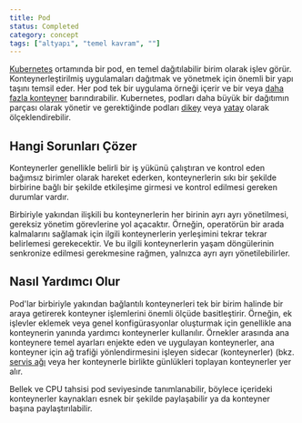 ```yaml
---
title: Pod
status: Completed
category: concept
tags: ["altyapı", "temel kavram", ""]
---
```


[Kubernetes](/tr/kubernetes/) ortamında bir pod, en temel dağıtılabilir birim olarak işlev görür. 
Konteynerleştirilmiş uygulamaları dağıtmak ve yönetmek için önemli bir yapı taşını temsil eder. 
Her pod tek bir uygulama örneği içerir ve bir veya [daha fazla konteyner](/tr/container/) barındırabilir. 
Kubernetes, podları daha büyük bir dağıtımın parçası olarak yönetir ve gerektiğinde podları [dikey](/tr/vertical-scaling/) veya [yatay](/tr/horizontal-scaling/) olarak ölçeklendirebilir.

## Hangi Sorunları Çözer

Konteynerler genellikle belirli bir iş yükünü çalıştıran ve kontrol eden bağımsız birimler olarak hareket ederken, konteynerlerin sıkı bir şekilde birbirine bağlı bir şekilde etkileşime girmesi ve kontrol edilmesi gereken durumlar vardır.

Birbiriyle yakından ilişkili bu konteynerlerin her birinin ayrı ayrı yönetilmesi, gereksiz yönetim görevlerine yol açacaktır.
Örneğin, operatörün bir arada kalmalarını sağlamak için ilgili konteynerlerin yerleşimini tekrar tekrar belirlemesi gerekecektir. 
Ve bu ilgili konteynerlerin yaşam döngülerinin senkronize edilmesi gerekmesine rağmen, yalnızca ayrı ayrı yönetilebilirler.

## Nasıl Yardımcı Olur

Pod'lar birbiriyle yakından bağlantılı konteynerleri tek bir birim halinde bir araya getirerek konteyner işlemlerini önemli ölçüde basitleştirir. 
Örneğin, ek işlevler eklemek veya genel konfigürasyonlar oluşturmak için genellikle ana konteynerin yanında yardımcı konteynerler kullanılır. 
Örnekler arasında ana konteynere temel ayarları enjekte eden ve uygulayan konteynerler, 
ana konteyner için ağ trafiği yönlendirmesini işleyen sidecar (konteynerler) (bkz. [servis ağı](/tr/service-mesh/) veya 
her konteynerle birlikte günlükleri toplayan konteynerler yer alır.

Bellek ve CPU tahsisi pod seviyesinde tanımlanabilir, böylece içerideki konteynerler kaynakları esnek bir şekilde paylaşabilir ya da konteyner başına paylaştırılabilir.

